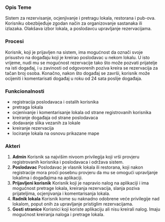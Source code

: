 ﻿

### Opis Teme
Sistem za rezervisanje, ocjenjivanje i pretragu lokala, restorana i pub-ova. Korisniku obezbijeđuje zgodan način za organizovanje sastanaka ili izlazaka. Olakšava izbor lokala, a poslodavcu upravljanje rezervacijama.

### Procesi
Korisnik, koji je prijavljen na sistem, ima mogućnost da označi svoje prisustvo na događaju koji je kreirao poslodavac u nekom lokalu. U isto vrijeme, nudi mu se mogućnost rezervacije tako što može pozvati prijatelje na isti događaj, i u zavinosti od odgovorenih poziva kreira se rezervacija za tačan broj osoba. Konačno, nakon što događaj se završi, korisnik može ocijeniti i komentarisati događaj u roku od 24 sata poslije događaja.

### Funkcionalnosti
- registracija poslodavaca i ostalih korisnika
- pretraga lokala
- ocjenivanje i komentarisanje lokala od strane registrovanih korisnika
- kreiranje događaja od strane poslodavaca
- dodavanje slika vezanih za lokale
- kreiranje rezervacija
- lociranje lokala na osnovu prikazane mape

### Akteri
1. **Admin**
Korisnik sa najvišim nivoom privilegija koji vrši provjeru registrovanih korisnika i poslodavaca i održava sistem.
2. **Poslodavac**
Poslodavac je vlasnik lokala ili restorana, koji nakon registracije mora proći posebnu provjeru da mu se omogući upravljanje lokalima i događajima na aplikaciji.
3. **Prijavljeni korisnik**
Korisnik koji je napravio nalog na aplikaciji i ima mogućnost pretrage lokala, kreiranja rezervacija, slanja poziva prijateljima, ocjenjivanja i komentarisanja lokala.
4. **Radnik lokala**
Korisnik kome su naknadno odobrene veće privilegije nad lokalom, poput onih za upravljanje pristiglim rezervacijama.
5. **Gosti stranice**
Korisnici koji koriste aplikaciju ali nisu kreirali nalog. Imaju mogućnost kreiranja naloga i pretrage lokala.

